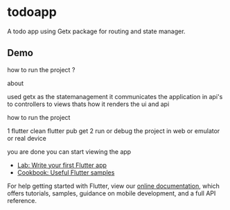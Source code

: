 # todoapp

A todo app using Getx package for routing and state manager.

## Demo

how to run the project ?


about

used getx as the statemanagement 
it communicates the application in api's to controllers to views thats how it renders the ui and api

how to run the project

1
 flutter clean 
 flutter pub get
2 
  run or debug the project in web or emulator or real device

  you are done you can start viewing the app


- [Lab: Write your first Flutter app](https://flutter.dev/docs/get-started/codelab)
- [Cookbook: Useful Flutter samples](https://flutter.dev/docs/cookbook)

For help getting started with Flutter, view our
[online documentation](https://flutter.dev/docs), which offers tutorials,
samples, guidance on mobile development, and a full API reference.
